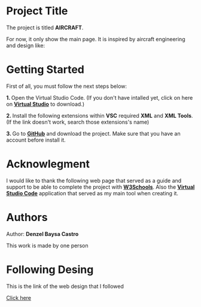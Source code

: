 # Project Title #
<p>The project is titled <b>AIRCRAFT</b>.</p>
<p>For now, it only show the main page. It is inspired by aircraft engineering and design like:</p>

# Getting Started #

First of all, you must follow the next steps below:

<b>1. </b> Open the Virtual Studio Code. (If you don't have intalled yet, click on here on <a href="https://code.visualstudio.com/download"><b>Virtual Studio</b></a> to download.)

<b>2. </b> Install the following extensions within <b>VSC</b> required <a ref="redhat.vscode-xml"><b>XML</b></a> and <a ref="DotJoshJohnson.xml"><b>XML Tools</b></a>. (If the link doesn't work, search those extensions's name)

<b>3. </b> Go to <a href="https://github.com/2DEN58/Airplane"><b>GitHub</b></a> and download the project. Make sure that you have an account before install it.

# Acknowlegment #
I would like to thank the following web page that served as a guide and support to be able to complete the project with <a href="https://www.google.com/search?q=w3schools&sca_esv=570067020&rlz=1C1FKPE_esES1075ES1075&ei=FQgbZfe4FIy0kdUPxpqt0AU&ved=0ahUKEwi3l97A-9eBAxUMWqQEHUZNC1oQ4dUDCBA&uact=5&oq=w3schools&gs_lp=Egxnd3Mtd2l6LXNlcnAiCXczc2Nob29sczIHEAAYigUYQzILEAAYgAQYsQMYgwEyCxAAGIAEGLEDGIMBMgsQABiABBixAxiDATILEAAYgAQYsQMYgwEyCxAAGIAEGLEDGIMBMgsQABiABBixAxiDATIFEAAYgAQyBRAAGIAEMgUQABiABEi-EFDfBFjPCHABeAGQAQCYAWmgAYsDqgEDMi4yuAEDyAEA-AEBwgIKEAAYRxjWBBiwA8ICChAAGIoFGLADGEPCAhYQLhiKBRjHARjRAxjIAxiwAxhD2AEBwgIGEAAYFhge4gMEGAAgQYgGAZAGC7oGBAgBGAg&sclient=gws-wiz-serp"><b>W3Schools</b></a>. Also the <a href="https://www.google.com/search?q=visual+studio+code+download&rlz=1C1FKPE_esES1075ES1075&oq=visual+studio+code+download&gs_lcrp=EgZjaHJvbWUyCQgAEEUYORiABDIHCAEQABiABDIHCAIQABiABDIHCAMQABiABDIHCAQQABiABDIHCAUQABiABDIHCAYQABiABDIHCAcQABiABDIHCAgQABiABDIHCAkQABiABNIBCDgwNzFqMGo3qAIAsAIA&sourceid=chrome&ie=UTF-8"><b>Virtual Studio Code</b></a> application that served as my main tool when creating it.

# Authors #
Author: <b>Denzel Baysa Castro</b>
<p>This work is made by one person</p>

# Following Desing #
<p>This is the link of the web design that I followed</p>
<a href="https://dribbble.com/shots/22897739-Agency-website">Click here</a>